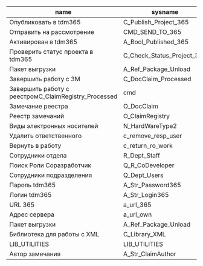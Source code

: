 ﻿name|sysname|type
-|-|-
Опубликовать в tdm365|C_Publish_Project_365|cmd
Отправить на рассмотрение|CMD_SEND_TO_365|cmd
Активирован в tdm365|A_Bool_Published_365|attr
Проверить статус проекта в tdm365|C_Check_Status_Project_365|cmd
Пакет выгрузки|A_Ref_Package_Unload|attr
Завершить работу с ЗМ|C_DocClaim_Processed|cmd
Завершить работу с реестромC_ClaimRegistry_Processed|cmd
Замечание реестра|O_DocClaim|obj
Реестр замечаний|O_ClaimRegistry|obj
Виды электронных носителей|N_HardWareType2|class
Удалить ответственного|c_remove_resp_user|cmd
Вернуть в работу|c_return_ro_work|cmd
Сотрудники отдела|R_Dept_Staff|role
Поиск Роли Соразработчик|Q_R_CoDeveloper|query
Сотрудники подразделения|Q_Dept_Users|query
Пароль tdm365|A_Str_Password365|attr
Логин tdm365|A_Str_Login365|attr
URL 365|a_url_365|attr
Адрес сервера|a_url_own|attr
Пакет выгрузки|A_Ref_Package_Unload|attr
Библиотека для работы с XML|C_Library_XML|cmd
LIB_UTILITIES|LIB_UTILITIES|cmd
Автор замечания|A_Str_ClaimAuthor|attr